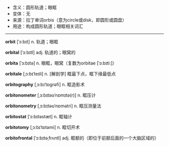 - <span class="definition">含义：圆形轨道；眼眶</span>
- <span class="definition">变体：无</span>
- <span class="definition">来源：拉丁单词orbis（意为circle或disk，即圆形或圆盘）</span>
- <span class="definition">用途：构成圆形轨道；眼眶相关词汇</span>

---

<span class="vocabulary">**orbit**</span> [ˈɔːbɪt] n. 轨道；眼眶

<span class="vocabulary">**orbital**</span> [ˈɔːbɪtl] adj. 轨道的；眼窝的

<span class="vocabulary">**orbita**</span> [ˈɔ:bɪtə] n. 眼眶，眼窝（复数为orbitae [ˈɔ:bɪti:]）

<span class="vocabulary">**orbitale**</span> [ˌɔ:bɪˈteɪli] n. [解剖学] 眶最下点，眶下缘最低点

<span class="vocabulary">**orbitography**</span> [ˌɔ:bɪˈtɒgrəfi] n. 眶造影术

<span class="vocabulary">**orbitonometer**</span> [ˌɔ:bɪtəʊˈnɒmɪtə(r)] n. 眶压计

<span class="vocabulary">**orbitonometry**</span> [ˌɔ:bɪtəʊˈnɒmәtri] n. 眶压测量法

<span class="vocabulary">**orbitostat**</span> [ˈɔ:bɪtəstæt] n. 眶轴计

<span class="vocabulary">**orbitotomy**</span> [ˌɔ:bɪˈtɒtəmi] n. 眶切开术

<span class="vocabulary">**orbitofrontal**</span> [ˈɔ:bɪtəˌfrʌntl] adj. 眶额的（即位于前额后面的一个大脑区域的）
